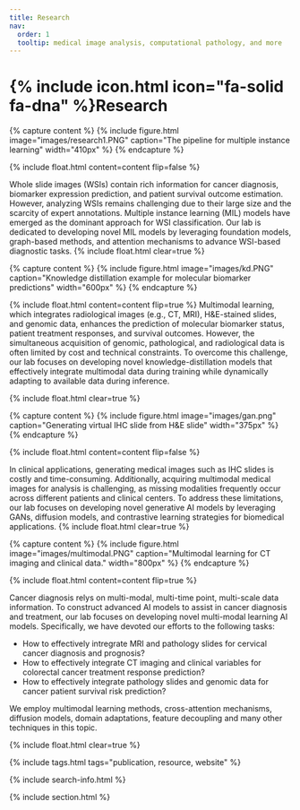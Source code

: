 ```yaml
---
title: Research
nav:
  order: 1
  tooltip: medical image analysis, computational pathology, and more
---
```


# {% include icon.html icon="fa-solid fa-dna" %}Research

{% capture content %}
{%
  include figure.html
  image="images/research1.PNG"
  caption="The pipeline for multiple instance learning"
  width="410px"
%}
{% endcapture %}

{%
  include float.html
  content=content
  flip=false
%}

Whole slide images (WSIs) contain rich information for cancer diagnosis, biomarker expression prediction, and patient survival outcome estimation. However, analyzing WSIs remains challenging due to their large size and the scarcity of expert annotations. Multiple instance learning (MIL) models have emerged as the dominant approach for WSI classification. Our lab is dedicated to developing novel MIL models by leveraging foundation models, graph-based methods, and attention mechanisms to advance WSI-based diagnostic tasks.
{% include float.html clear=true %}

{% capture content %}
{%
  include figure.html
  image="images/kd.PNG"
  caption="Knowledge distillation example for molecular biomarker predictions"
  width="600px"
%}
{% endcapture %}

{%
  include float.html
  content=content
  flip=true
%}
Multimodal learning, which integrates radiological images (e.g., CT, MRI), H&E-stained slides, and genomic data, enhances the prediction of molecular biomarker status, patient treatment responses, and survival outcomes. However, the simultaneous acquisition of genomic, pathological, and radiological data is often limited by cost and technical constraints. To overcome this challenge, our lab focuses on developing novel knowledge-distillation models that effectively integrate multimodal data during training while dynamically adapting to available data during inference.

{% include float.html clear=true %}

{% capture content %}
{%
  include figure.html
  image="images/gan.png"
  caption="Generating virtual IHC slide from H&E slide"
  width="375px"
%}
{% endcapture %}

{%
  include float.html
  content=content
  flip=false
%}

In clinical applications, generating medical images such as IHC slides is costly and time-consuming. Additionally, acquiring multimodal medical images for analysis is challenging, as missing modalities frequently occur across different patients and clinical centers. To address these limitations, our lab focuses on developing novel generative AI models by leveraging GANs, diffusion models, and contrastive learning strategies for biomedical applications.
{% include float.html clear=true %}

{% capture content %}
{%
  include figure.html
  image="images/multimodal.PNG"
  caption="Multimodal learning for CT imaging and clinical data."
  width="800px"
%}
{% endcapture %}

{%
  include float.html
  content=content
  flip=true
%}

Cancer diagnosis relys on multi-modal, multi-time point, multi-scale data information. To construct advanced AI models to assist in cancer diagnosis and treatment, our lab focuses on developing novel multi-modal learning AI models. Specifically, we have devoted our efforts to the following tasks:

  - How to effectively intregrate MRI and pathology slides for cervical cancer diagnosis and prognosis?
  - How to effectively integrate CT imaging and clinical variables for colorectal cancer treatment response prediction?
  - How to effectively integrate pathology slides and genomic data for cancer patient survival risk prediction?

We employ multimodal learning methods, cross-attention mechanisms, diffusion models, domain adaptations, feature decoupling and many other techniques in this topic.

{% include float.html clear=true %}

{% include tags.html tags="publication, resource, website" %}

{% include search-info.html %}

{% include section.html %}

<!-- ## Projects

{% include list.html component="card" data="projects" filters="group: featured" %}

{% include section.html %}
